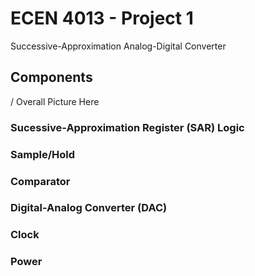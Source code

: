 # ECEN 4013 - Project 1
Successive-Approximation Analog-Digital Converter

## Components

/ Overall Picture Here

### Sucessive-Approximation Register (SAR) Logic


### Sample/Hold

### Comparator

### Digital-Analog Converter (DAC)

### Clock

### Power
